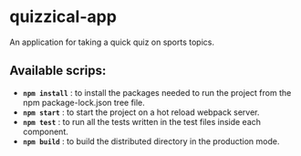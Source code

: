 # quizzical-app
An application for taking a quick quiz on sports topics.

## Available scrips:

- **`npm install`** : to install the packages needed to run the project from the npm package-lock.json tree file.
- **`npm start`** : to start the project on a hot reload webpack server.
- **`npm test`** : to run all the tests written in the test files inside each component.
- **`npm build`** : to build the distributed directory in the production mode.
